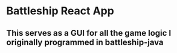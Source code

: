 # Battleship React App

## This serves as a GUI for all the game logic I originally programmed in battleship-java